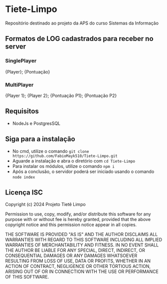 # Tiete-Limpo
Repositório destinado ao projeto da APS do curso Sistemas da Informação

## Formatos de LOG cadastrados para receber no server

### SinglePlayer
{Player}; {Pontuação}

### MultiPlayer
{Player 1}; {Player 2}; {Pontuação P1}; {Pontuação P2}

## Requisitos

- NodeJs e PostgresSQL 

## Siga para a instalação

- No cmd, utilize o comando `git clone https://github.com/FabioMayk510/Tiete-Limpo.git`
- Aguarde a instalação e abra o diretório com `cd Tiete-Limpo`
- Para instalar os módulos, utilize o comando `npm i`
- Após a conclusão, o servidor poderá ser iniciado usando o comando `node index`

## Licença ISC

Copyright (c) 2024 Projeto Tietê Limpo

Permission to use, copy, modify, and/or distribute this software for any
purpose with or without fee is hereby granted, provided that the above
copyright notice and this permission notice appear in all copies.

THE SOFTWARE IS PROVIDED "AS IS" AND THE AUTHOR DISCLAIMS ALL WARRANTIES
WITH REGARD TO THIS SOFTWARE INCLUDING ALL IMPLIED WARRANTIES OF
MERCHANTABILITY AND FITNESS. IN NO EVENT SHALL THE AUTHOR BE LIABLE FOR
ANY SPECIAL, DIRECT, INDIRECT, OR CONSEQUENTIAL DAMAGES OR ANY DAMAGES
WHATSOEVER RESULTING FROM LOSS OF USE, DATA OR PROFITS, WHETHER IN AN
ACTION OF CONTRACT, NEGLIGENCE OR OTHER TORTIOUS ACTION, ARISING OUT OF
OR IN CONNECTION WITH THE USE OR PERFORMANCE OF THIS SOFTWARE.
